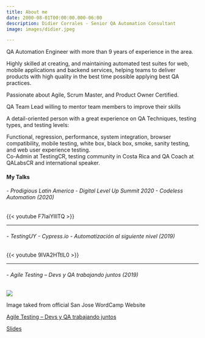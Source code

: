 ```yaml
---
title: About me
date: 2000-08-01T00:00:00.000-06:00
description: Didier Corrales - Senior QA Automation Consultant
image: images/didier.jpeg

---
```

QA Automation Engineer with more than 9 years of experience in the area.

Highly skilled at creating, and maintaining automated test suites for web, mobile applications and backend services, helping teams to deliver products with high quality in the best time possible applying best QA practices.

Passionate about Agile, Scrum Master, and Product Owner Certified.

QA Team Lead willing to mentor team members to improve their skills

A detail-oriented person with a great experience on QA Techniques, testing types, and testing levels:

Functional, regression, performance, system integration, browser compatibility, mobile testing, white box, black box, smoke, sanity testing, and web user experience testing.  
Co-Admin at TestingCR, testing community in Costa Rica and QA Coach at QALabsCR and international speaker.

#### My Talks

###### - Prodigious Latin America - Digital Level Up Summit 2020 - Codeless Automation (2020)

{{< youtube F7IaiYlllTQ >}}

***

###### - TestingUY - Cypress.io - Automatización al siguiente nivel (2019)

{{< youtube 9IVA2HTtlL0 >}}

***

###### - Agile Testing – Devs y QA trabajando juntos (2019)

![](/images/wordcamp2019.png)

Image taked from official San Jose WordCamp Website

[Agile Testing – Devs y QA trabajando juntos](https://2019.sanjose.wordcamp.org/speaker/didier-corrales-alexander-gonzales/#more-6731 "Agile Testing – Devs y QA trabajando juntos")

[Slides](https://drive.google.com/file/d/13D1ihTXVBTu4UOv0lFeGy4m-dv3aXATk/view "Slides")